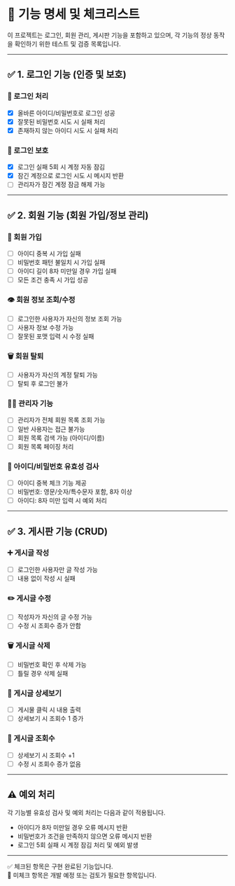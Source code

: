 # 📌 기능 명세 및 체크리스트

이 프로젝트는 로그인, 회원 관리, 게시판 기능을 포함하고 있으며, 각 기능의 정상 동작을 확인하기 위한 테스트 및 검증 목록입니다.

---

## ✅ 1. 로그인 기능 (인증 및 보호)

### 🔐 로그인 처리
- [x] 올바른 아이디/비밀번호로 로그인 성공
- [x] 잘못된 비밀번호 시도 시 실패 처리
- [x] 존재하지 않는 아이디 시도 시 실패 처리

### 🚫 로그인 보호
- [x] 로그인 실패 5회 시 계정 자동 잠김
- [x] 잠긴 계정으로 로그인 시도 시 메시지 반환
- [ ] 관리자가 잠긴 계정 잠금 해제 가능

---

## ✅ 2. 회원 기능 (회원 가입/정보 관리)

### 👤 회원 가입
- [ ] 아이디 중복 시 가입 실패
- [ ] 비밀번호 패턴 불일치 시 가입 실패
- [ ] 아이디 길이 8자 미만일 경우 가입 실패
- [ ] 모든 조건 충족 시 가입 성공

### 👁️ 회원 정보 조회/수정
- [ ] 로그인한 사용자가 자신의 정보 조회 가능
- [ ] 사용자 정보 수정 가능
- [ ] 잘못된 포맷 입력 시 수정 실패

### 🗑️ 회원 탈퇴
- [ ] 사용자가 자신의 계정 탈퇴 가능
- [ ] 탈퇴 후 로그인 불가

### 🧑‍💼 관리자 기능
- [ ] 관리자가 전체 회원 목록 조회 가능
- [ ] 일반 사용자는 접근 불가능
- [ ] 회원 목록 검색 가능 (아이디/이름)
- [ ] 회원 목록 페이징 처리

### 🔎 아이디/비밀번호 유효성 검사
- [ ] 아이디 중복 체크 기능 제공
- [ ] 비밀번호: 영문/숫자/특수문자 포함, 8자 이상
- [ ] 아이디: 8자 미만 입력 시 예외 처리

---

## ✅ 3. 게시판 기능 (CRUD)

### ➕ 게시글 작성
- [ ] 로그인한 사용자만 글 작성 가능
- [ ] 내용 없이 작성 시 실패

### ✏️ 게시글 수정
- [ ] 작성자가 자신의 글 수정 가능
- [ ] 수정 시 조회수 증가 안함

### 🗑️ 게시글 삭제
- [ ] 비밀번호 확인 후 삭제 가능
- [ ] 틀릴 경우 삭제 실패

### 📄 게시글 상세보기
- [ ] 게시물 클릭 시 내용 출력
- [ ] 상세보기 시 조회수 1 증가

### 🔢 게시글 조회수
- [ ] 상세보기 시 조회수 +1
- [ ] 수정 시 조회수 증가 없음

---

## ⚠️ 예외 처리
각 기능별 유효성 검사 및 예외 처리는 다음과 같이 적용됩니다.

- 아이디가 8자 미만일 경우 오류 메시지 반환
- 비밀번호가 조건을 만족하지 않으면 오류 메시지 반환
- 로그인 5회 실패 시 계정 잠김 처리 및 예외 발생

---

✅ 체크된 항목은 구현 완료된 기능입니다.  
📝 미체크 항목은 개발 예정 또는 검토가 필요한 항목입니다.

